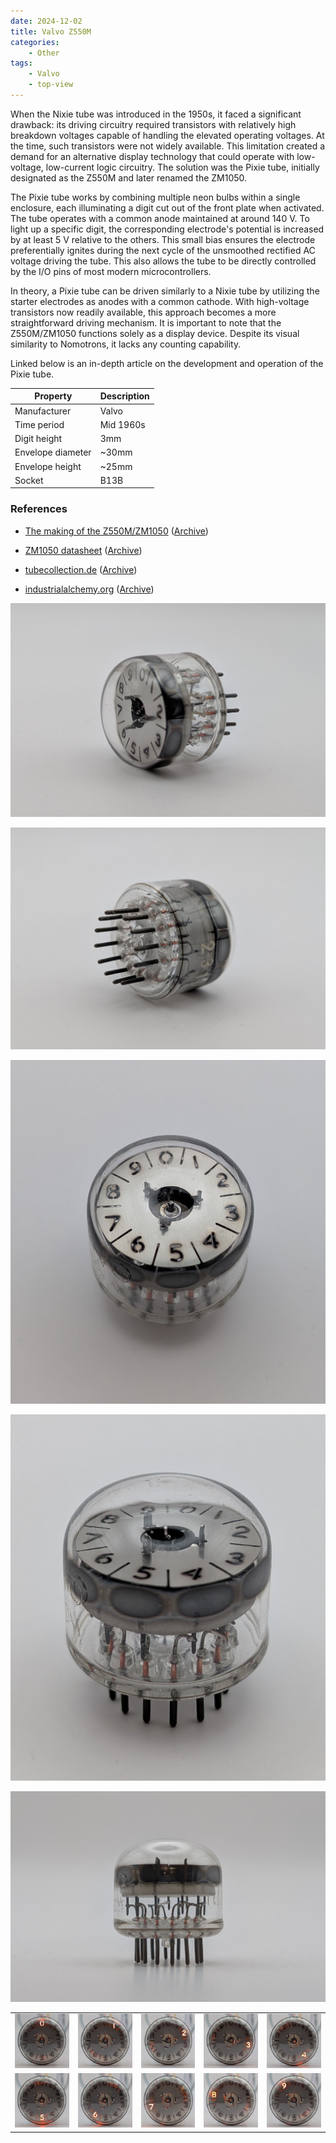 ```yaml
---
date: 2024-12-02
title: Valvo Z550M
categories:
    - Other
tags:
    - Valvo
    - top-view
---
```


When the Nixie tube was introduced in the 1950s, it faced a significant drawback: its driving circuitry required transistors with relatively high breakdown voltages capable of handling the elevated operating voltages. At the time, such transistors were not widely available. This limitation created a demand for an alternative display technology that could operate with low-voltage, low-current logic circuitry. The solution was the Pixie tube, initially designated as the Z550M and later renamed the ZM1050.

The Pixie tube works by combining multiple neon bulbs within a single enclosure, each illuminating a digit cut out of the front plate when activated. The tube operates with a common anode maintained at around 140 V. To light up a specific digit, the corresponding electrode's potential is increased by at least 5 V relative to the others. This small bias ensures the electrode preferentially ignites during the next cycle of the unsmoothed rectified AC voltage driving the tube. This also allows the tube to be directly controlled by the I/O pins of most modern microcontrollers.

In theory, a Pixie tube can be driven similarly to a Nixie tube by utilizing the starter electrodes as anodes with a common cathode. With high-voltage transistors now readily available, this approach becomes a more straightforward driving mechanism. It is important to note that the Z550M/ZM1050 functions solely as a display device. Despite its visual similarity to Nomotrons, it lacks any counting capability.

Linked below is an in-depth article on the development and operation of the Pixie tube.

| Property          | Description    |
|-------------------|----------------|
| Manufacturer      | Valvo          |
| Time period       | Mid 1960s      |
| Digit height      | 3mm            |
| Envelope diameter | ~30mm          |
| Envelope height   | ~25mm          |
| Socket            | B13B           |

### References

- [The making of the Z550M/ZM1050](https://www.dos4ever.com/Z550M/Z550M.html) ([Archive](https://web.archive.org/web/20241017000315/https://www.dos4ever.com/Z550M/Z550M.html))

- [ZM1050 datasheet](https://www.tube-tester.com/sites/nixie/dat_arch/ZM1050_Z550M_philips_01.pdf) ([Archive](https://web.archive.org/web/20240712014010/http://www.tube-tester.com/sites/nixie/dat_arch/ZM1050_Z550M_philips_01.pdf))

- [tubecollection.de](https://www.tubecollection.de/ura/pixie.htm) ([Archive](https://web.archive.org/web/20240424052957/https://www.tubecollection.de/ura/pixie.htm))

- [industrialalchemy.org](https://www.industrialalchemy.org/articleview.php?item=1116) ([Archive](https://web.archive.org/web/20240929185838/https://www.industrialalchemy.org/articleview.php?item=1116))

[![Valvo Z550M](assets/1.jpg)](assets/1.jpg)

[![Valvo Z550M](assets/2.jpg)](assets/2.jpg)

[![Valvo Z550M](assets/3.jpg)](assets/3.jpg)

[![Valvo Z550M](assets/4.jpg)](assets/4.jpg)

[![Valvo Z550M](assets/5.jpg)](assets/5.jpg)

<table>
    <tr>
        <td>
            <a href="assets/6.jpg">
                <img src="assets/6.jpg">
            </a>
        </td>
        <td>
            <a href="assets/7.jpg">
                <img src="assets/7.jpg">
            </a>
        </td>
        <td>
            <a href="assets/8.jpg">
                <img src="assets/8.jpg">
            </a>
        </td>
         <td>
            <a href="assets/9.jpg">
                <img src="assets/9.jpg">
            </a>
        </td>
        <td>
            <a href="assets/10.jpg">
                <img src="assets/10.jpg">
            </a>
        </td>
    </tr>
    <tr>
        <td>
            <a href="assets/11.jpg">
                <img src="assets/11.jpg">
            </a>
        </td>
        <td>
            <a href="assets/12.jpg">
                <img src="assets/12.jpg">
            </a>
        </td>
        <td>
            <a href="assets/13.jpg">
                <img src="assets/13.jpg">
            </a>
        </td>
         <td>
            <a href="assets/14.jpg">
                <img src="assets/14.jpg">
            </a>
        </td>
        <td>
            <a href="assets/15.jpg">
                <img src="assets/15.jpg">
            </a>
        </td>
    </tr>
</table>
